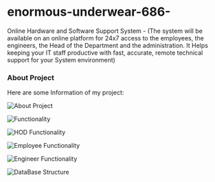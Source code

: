 # enormous-underwear-686-
Online Hardware and Software Support System -  (The system will be available on an online platform for 24x7 access to the employees, the engineers, the Head of the Department and the administration. It Helps keeping your IT staff productive with fast, accurate, remote technical support for your System environment)

### About Project

Here are some Information of my project:

![About Project](Image/Intro1.png)

![Functionality](Image/Intro2.png)

![HOD Functionality](Image/HODFunctionlity.png)

![Employee Functionality](Image/EmployeeFunctionlity.png)

![Engineer Functionality](Image/EngineerFunctionlity.png)

![DataBase Structure](Image/TableStructure.png)
